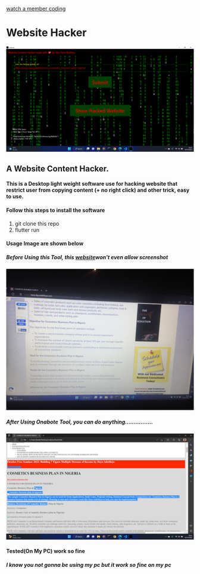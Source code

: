 <a href="https://youtu.be/yDhexst-DSI">watch a member coding</a>

# Website Hacker

<img src="assets/Screenshot (31).png"/>

## A Website Content Hacker.
#### This is a Desktop light weight software use for hacking website that restrict user from copying content (+ no right click) and other trick, easy to use.

#### Follow this steps to install the software

1. git clone this repo
2. flutter run

#### Usage Image are shown below

##### Before Using this Tool, this <a href="https://www.dayoadetiloye.com/cosmetics-business-plan-nigeria/">website</a>won't even allow screenshot
<img src="assets/IMG_1708.JPG">

##### After Using Onabote Tool, you can do anything................
<img src="assets/Screenshot (32).png">

#### Tested(On My PC) work so fine
##### I know you not gonna be using my pc but it work so fine on my pc